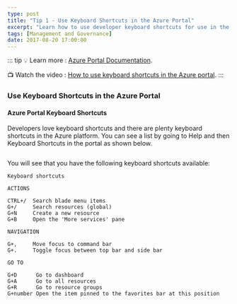 ```yaml
---
type: post
title: "Tip 1 - Use Keyboard Shortcuts in the Azure Portal"
excerpt: "Learn how to use developer keyboard shortcuts for use in the Azure Portal"
tags: [Management and Governance]
date: 2017-08-20 17:00:00
---
```


::: tip
:bulb: Learn more : [Azure Portal Documentation](https://docs.microsoft.com/azure/azure-portal?WT.mc_id=docs-azuredevtips-azureappsdev).

:tv: Watch the video : [How to use keyboard shortcuts in the Azure portal](https://www.youtube.com/watch?v=A0uXwdLDzf4&list=PLLasX02E8BPCNCK8Thcxu-Y-XcBUbhFWC&index=1?WT.mc_id=youtube-azuredevtips-azureappsdev).
:::

### Use Keyboard Shortcuts in the Azure Portal

#### Azure Portal Keyboard Shortcuts

Developers love keyboard shortcuts and there are plenty keyboard shortcuts in the Azure platform. You can see a list by going to Help and then Keyboard Shortcuts in the portal as shown below.

<img :src="$withBase('/files/azuretip1.gif')">

You will see that you have the following keyboard shortcuts available:

	Keyboard shortcuts

	ACTIONS

	CTRL+/	Search blade menu items
	G+/  	Search resources (global)
	G+N 	Create a new resource
	G+B 	Open the 'More services' pane

	NAVIGATION

	G+, 	Move focus to command bar
	G+.		Toggle focus between top bar and side bar

	GO TO

	G+D 	 Go to dashboard
	G+A 	 Go to all resources
	G+R 	 Go to resource groups
	G+number Open the item pinned to the favorites bar at this position

